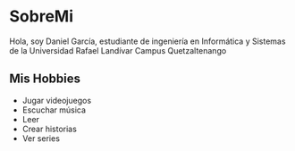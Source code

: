# SobreMi
 Hola, soy Daniel García, estudiante de ingeniería en Informática y Sistemas de la Universidad Rafael Landívar Campus Quetzaltenango

## Mis Hobbies
- Jugar videojuegos
- Escuchar música
- Leer
- Crear historias
- Ver series
